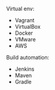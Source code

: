 Virtual env:
* Vagrant
* VirtualBox
* Docker
* VMware
* AWS

Build automation:
* Jenkins
* Maven
* Gradle